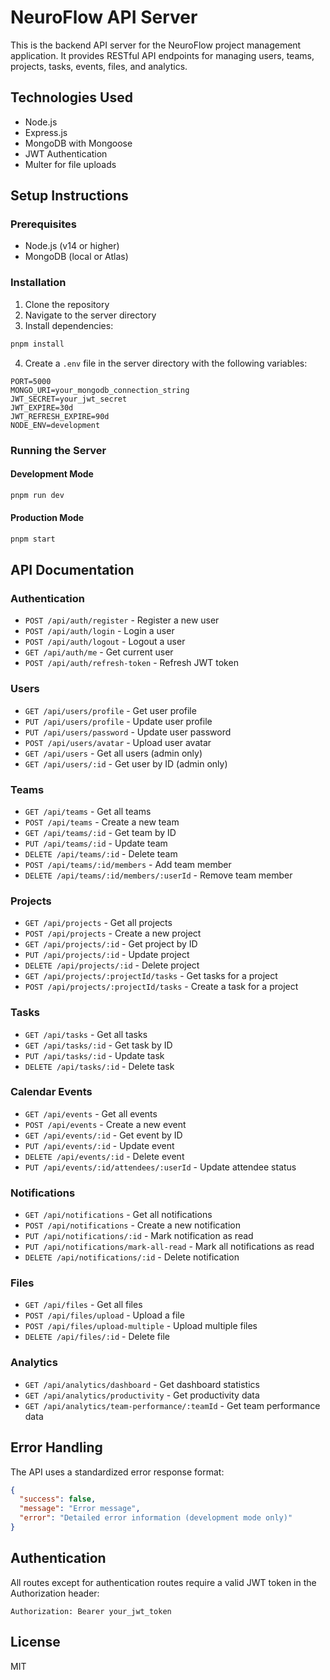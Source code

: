 # NeuroFlow API Server

This is the backend API server for the NeuroFlow project management application. It provides RESTful API endpoints for managing users, teams, projects, tasks, events, files, and analytics.

## Technologies Used

- Node.js
- Express.js
- MongoDB with Mongoose
- JWT Authentication
- Multer for file uploads

## Setup Instructions

### Prerequisites

- Node.js (v14 or higher)
- MongoDB (local or Atlas)

### Installation

1. Clone the repository
2. Navigate to the server directory
3. Install dependencies:

```bash
pnpm install
```

4. Create a `.env` file in the server directory with the following variables:

```
PORT=5000
MONGO_URI=your_mongodb_connection_string
JWT_SECRET=your_jwt_secret
JWT_EXPIRE=30d
JWT_REFRESH_EXPIRE=90d
NODE_ENV=development
```

### Running the Server

#### Development Mode

```bash
pnpm run dev
```

#### Production Mode

```bash
pnpm start
```

## API Documentation

### Authentication

- `POST /api/auth/register` - Register a new user
- `POST /api/auth/login` - Login a user
- `POST /api/auth/logout` - Logout a user
- `GET /api/auth/me` - Get current user
- `POST /api/auth/refresh-token` - Refresh JWT token

### Users

- `GET /api/users/profile` - Get user profile
- `PUT /api/users/profile` - Update user profile
- `PUT /api/users/password` - Update user password
- `POST /api/users/avatar` - Upload user avatar
- `GET /api/users` - Get all users (admin only)
- `GET /api/users/:id` - Get user by ID (admin only)

### Teams

- `GET /api/teams` - Get all teams
- `POST /api/teams` - Create a new team
- `GET /api/teams/:id` - Get team by ID
- `PUT /api/teams/:id` - Update team
- `DELETE /api/teams/:id` - Delete team
- `POST /api/teams/:id/members` - Add team member
- `DELETE /api/teams/:id/members/:userId` - Remove team member

### Projects

- `GET /api/projects` - Get all projects
- `POST /api/projects` - Create a new project
- `GET /api/projects/:id` - Get project by ID
- `PUT /api/projects/:id` - Update project
- `DELETE /api/projects/:id` - Delete project
- `GET /api/projects/:projectId/tasks` - Get tasks for a project
- `POST /api/projects/:projectId/tasks` - Create a task for a project

### Tasks

- `GET /api/tasks` - Get all tasks
- `GET /api/tasks/:id` - Get task by ID
- `PUT /api/tasks/:id` - Update task
- `DELETE /api/tasks/:id` - Delete task

### Calendar Events

- `GET /api/events` - Get all events
- `POST /api/events` - Create a new event
- `GET /api/events/:id` - Get event by ID
- `PUT /api/events/:id` - Update event
- `DELETE /api/events/:id` - Delete event
- `PUT /api/events/:id/attendees/:userId` - Update attendee status

### Notifications

- `GET /api/notifications` - Get all notifications
- `POST /api/notifications` - Create a new notification
- `PUT /api/notifications/:id` - Mark notification as read
- `PUT /api/notifications/mark-all-read` - Mark all notifications as read
- `DELETE /api/notifications/:id` - Delete notification

### Files

- `GET /api/files` - Get all files
- `POST /api/files/upload` - Upload a file
- `POST /api/files/upload-multiple` - Upload multiple files
- `DELETE /api/files/:id` - Delete file

### Analytics

- `GET /api/analytics/dashboard` - Get dashboard statistics
- `GET /api/analytics/productivity` - Get productivity data
- `GET /api/analytics/team-performance/:teamId` - Get team performance data

## Error Handling

The API uses a standardized error response format:

```json
{
  "success": false,
  "message": "Error message",
  "error": "Detailed error information (development mode only)"
}
```

## Authentication

All routes except for authentication routes require a valid JWT token in the Authorization header:

```
Authorization: Bearer your_jwt_token
```

## License

MIT